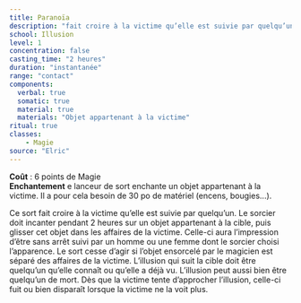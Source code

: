 ```yaml
---
title: Paranoïa
description: "fait croire à la victime qu’elle est suivie par quelqu’un"
school: Illusion
level: 1
concentration: false
casting_time: "2 heures"
duration: "instantanée"
range: "contact"
components:
  verbal: true
  somatic: true
  material: true
  materials: "Objet appartenant à la victime"
ritual: true
classes:
    - Magie
source: "Elric"
---
```

**Coût** : 6 points de Magie  
**Enchantement** e lanceur de sort enchante un objet appartenant à la victime. Il a pour cela besoin de 30 po de matériel (encens, bougies...).  

Ce sort fait croire à la victime qu’elle est suivie par quelqu’un. Le sorcier doit incanter pendant 2 heures sur un objet appartenant à la cible, puis glisser cet objet dans les affaires de la victime. Celle-ci aura l’impression d’être sans arrêt suivi par un homme ou une femme dont le sorcier choisi l’apparence. Le sort cesse d’agir si l’objet ensorcelé par le magicien est séparé des affaires de la victime. L’illusion qui suit la cible doit être quelqu’un qu’elle connaît ou qu’elle a déjà vu. L’illusion peut aussi bien être quelqu’un de mort. Dès que la victime tente d’approcher l’illusion, celle-ci fuit ou bien disparaît lorsque la victime ne la voit plus.  
